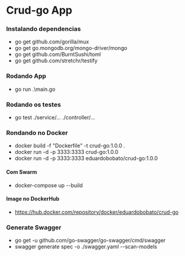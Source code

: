 # Crud-go App

### Instalando dependencias
* go get github.com/gorilla/mux
* go get go.mongodb.org/mongo-driver/mongo
* go get github.com/BurntSushi/toml
* go get github.com/stretchr/testify

### Rodando App
* go run .\main.go

### Rodando os testes
* go test ./service/... ./controller/...

### Rondando no Docker
* docker build -f "Dockerfile" -t crud-go:1.0.0 .
* docker run -d -p 3333:3333 crud-go:1.0.0
* docker run -d -p 3333:3333 eduardobobato/crud-go:1.0.0

#### Com Swarm
* docker-compose up --build

#### Image no DockerHub
* https://hub.docker.com/repository/docker/eduardobobato/crud-go

### Generate Swagger
* go get -u github.com/go-swagger/go-swagger/cmd/swagger
* swagger generate spec -o ./swagger.yaml --scan-models